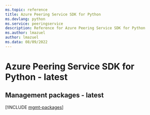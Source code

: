 ```yaml
---
ms.topic: reference
title: Azure Peering Service SDK for Python
ms.devlang: python
ms.service: peeringservice
description: Reference for Azure Peering Service SDK for Python
ms.author: lmazuel
author: lmazuel
ms.data: 08/09/2022
---
```

# Azure Peering Service SDK for Python - latest

## Management packages - latest
[!INCLUDE [mgmt-packages](peering-service-mgmt-index.md)]
